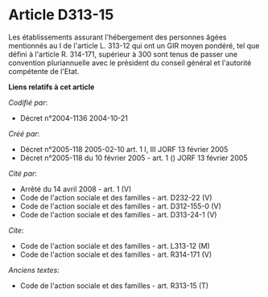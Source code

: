 # Article D313-15

Les établissements assurant l'hébergement des personnes âgées mentionnés au I de l'article L. 313-12 qui ont un GIR moyen
pondéré, tel que défini à l'article R. 314-171, supérieur à 300 sont tenus de passer une convention pluriannuelle avec le
président du conseil général et l'autorité compétente de l'Etat.

**Liens relatifs à cet article**

_Codifié par_:

  - Décret n°2004-1136 2004-10-21

_Créé par_:

  - Décret n°2005-118 2005-02-10 art. 1 I, III JORF 13 février 2005
  - Décret n°2005-118 du 10 février 2005 - art. 1 () JORF 13 février 2005

_Cité par_:

  - Arrêté du 14 avril 2008 - art. 1 (V)
  - Code de l'action sociale et des familles - art. D232-22 (V)
  - Code de l'action sociale et des familles - art. D312-155-0 (V)
  - Code de l'action sociale et des familles - art. D313-24-1 (V)

_Cite_:

  - Code de l'action sociale et des familles - art. L313-12 (M)
  - Code de l'action sociale et des familles - art. R314-171 (V)

_Anciens textes_:

  - Code de l'action sociale et des familles - art. R313-15 (T)
